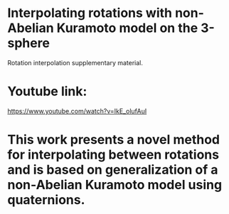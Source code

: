 # Interpolating rotations with non-Abelian Kuramoto model on the 3-sphere
Rotation interpolation supplementary material.
# Youtube link: 
https://www.youtube.com/watch?v=IkE_olufAuI

# This work presents a novel method for interpolating between rotations and is based on generalization of a non-Abelian Kuramoto model using quaternions.

